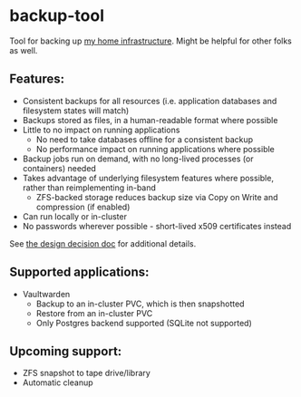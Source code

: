 # backup-tool

Tool for backing up [my home infrastructure](https://github.com/solidDoWant/infra-mk3). Might be helpful for other folks as well.

## Features:
* Consistent backups for all resources (i.e. application databases and filesystem states will match)
* Backups stored as files, in a human-readable format where possible
* Little to no impact on running applications
    * No need to take databases offline for a consistent backup
    * No performance impact on running applications where possible
* Backup jobs run on demand, with no long-lived processes (or containers) needed
* Takes advantage of underlying filesystem features where possible, rather than reimplementing in-band
    * ZFS-backed storage reduces backup size via Copy on Write and compression (if enabled)
* Can run locally or in-cluster
* No passwords wherever possible - short-lived x509 certificates instead

See [the design decision doc](docs/design%20decisions.md) for additional details.

## Supported applications:
* Vaultwarden
    * Backup to an in-cluster PVC, which is then snapshotted
    * Restore from an in-cluster PVC
    * Only Postgres backend supported (SQLite not supported)

## Upcoming support:
* ZFS snapshot to tape drive/library
* Automatic cleanup
